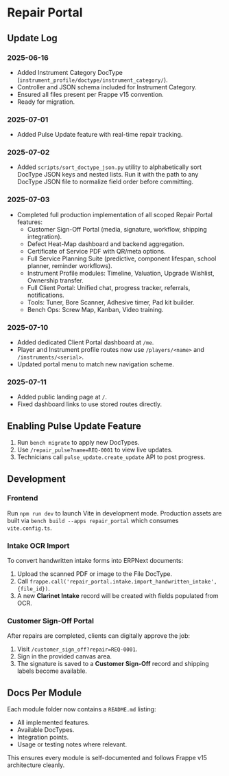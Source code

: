 # Repair Portal

## Update Log

### 2025-06-16
- Added Instrument Category DocType (`instrument_profile/doctype/instrument_category/`).
- Controller and JSON schema included for Instrument Category.
- Ensured all files present per Frappe v15 convention.
- Ready for migration.

### 2025-07-01
- Added Pulse Update feature with real-time repair tracking.

### 2025-07-02
- Added `scripts/sort_doctype_json.py` utility to alphabetically sort DocType JSON keys and nested lists. Run it with the path to any DocType JSON file to normalize field order before committing.

### 2025-07-03
- Completed full production implementation of all scoped Repair Portal features:
  - Customer Sign-Off Portal (media, signature, workflow, shipping integration).
  - Defect Heat-Map dashboard and backend aggregation.
  - Certificate of Service PDF with QR/meta options.
  - Full Service Planning Suite (predictive, component lifespan, school planner, reminder workflows).
  - Instrument Profile modules: Timeline, Valuation, Upgrade Wishlist, Ownership transfer.
  - Full Client Portal: Unified chat, progress tracker, referrals, notifications.
  - Tools: Tuner, Bore Scanner, Adhesive timer, Pad kit builder.
  - Bench Ops: Screw Map, Kanban, Video training.

### 2025-07-10
- Added dedicated Client Portal dashboard at `/me`.
- Player and Instrument profile routes now use `/players/<name>` and `/instruments/<serial>`.
- Updated portal menu to match new navigation scheme.

### 2025-07-11
- Added public landing page at `/`.
- Fixed dashboard links to use stored routes directly.

## Enabling Pulse Update Feature
1. Run `bench migrate` to apply new DocTypes.
2. Use `/repair_pulse?name=REQ-0001` to view live updates.
3. Technicians call `pulse_update.create_update` API to post progress.

## Development

### Frontend
Run `npm run dev` to launch Vite in development mode. Production assets are built via `bench build --apps repair_portal` which consumes `vite.config.ts`.

### Intake OCR Import
To convert handwritten intake forms into ERPNext documents:
1. Upload the scanned PDF or image to the File DocType.
2. Call `frappe.call('repair_portal.intake.import_handwritten_intake', {file_id})`.
3. A new **Clarinet Intake** record will be created with fields populated from OCR.

### Customer Sign-Off Portal
After repairs are completed, clients can digitally approve the job:
1. Visit `/customer_sign_off?repair=REQ-0001`.
2. Sign in the provided canvas area.
3. The signature is saved to a **Customer Sign-Off** record and shipping labels become available.

## Docs Per Module
Each module folder now contains a `README.md` listing:
- All implemented features.
- Available DocTypes.
- Integration points.
- Usage or testing notes where relevant.

This ensures every module is self-documented and follows Frappe v15 architecture cleanly.
